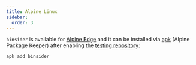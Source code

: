 ```yaml
---
title: Alpine Linux
sidebar:
  order: 3
---
```


`binsider` is available for [Alpine Edge](https://pkgs.alpinelinux.org/packages?name=binsider&branch=edge) and it can be installed via [apk](https://wiki.alpinelinux.org/wiki/Alpine_Package_Keeper) (Alpine Package Keeper) after enabling the [testing repository](https://wiki.alpinelinux.org/wiki/Repositories):

```bash
apk add binsider
```

